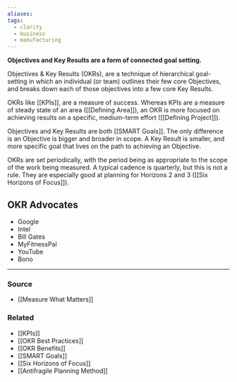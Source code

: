 ```yaml
---
aliases: 
tags:
  - clarity
  - business
  - manufacturing
---
```

**Objectives and Key Results are a form of connected goal setting.**

Objectives & Key Results (OKRs), are a technique of hierarchical goal-setting in which an individual (or team) outlines their few core Objectives, and breaks down each of those objectives into a few core Key Results.

OKRs like [[KPIs]], are a measure of success. Whereas KPIs are a measure of steady state of an area ([[Defining Area]]), an OKR is more focused on achieving results on a specific, medium-term effort ([[Defining Project]]).

Objectives and Key Results are both [[SMART Goals]]. The only difference is an Objective is bigger and broader in scope. A Key Result is smaller, and more specific goal that lives on the path to achieving an Objective.

OKRs are set periodically, with the period being as appropriate to the scope of the work being measured. A typical cadence is quarterly, but this is not a rule. They are especially good at planning for Horizons 2 and 3 ([[Six Horizons of Focus]]).

## OKR Advocates

- Google
- Intel
- Bill Gates
- MyFitnessPal
- YouTube
- Bono

---

### Source
- [[Measure What Matters]]

### Related
- [[KPIs]]
- [[OKR Best Practices]]
- [[OKR Benefits]]
- [[SMART Goals]]
- [[Six Horizons of Focus]]
- [[Antifragile Planning Method]]